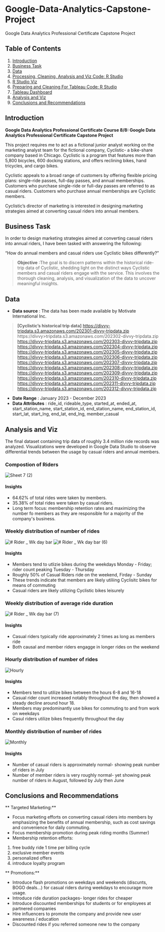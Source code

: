 # Google-Data-Analytics-Capstone-Project
Google Data Analytics Professional Certificate Capstone Project


## Table of Contents

1. [Introduction](README.md#introduction)
2. [Business Task](README.md#business-task)
3. [Data](README.md#data)
4. [Processing, Cleaning, Analysis and Viz Code: R Studio](https://github.com/ckkummer/Google-Data-Analytics-Capstone-Project/blob/c1a1b58b6603b111a8dbcdfcfce1f597138ec1cb/Case%20Study%20R.Rmd)
5. [R Studio Viz](https://github.com/ckkummer/Google-Data-Analytics-Capstone-Project/blob/8ca062912be0fcc53cbddafca211da5549079588/Viz%20in%20R%20Studio)
6. [Preparing and Cleaning For Tableau Code: R Studio](https://github.com/ckkummer/Google-Data-Analytics-Capstone-Project/blob/c1a1b58b6603b111a8dbcdfcfce1f597138ec1cb/Case%20Study%20R.Rmd)
7. [Tableau Dashboard](https://public.tableau.com/views/GoogleDataAnalyticsCapstoneDashboard/Dashboard62?:language=en-US&:display_count=n&:origin=viz_share_link)
8. [Analysis and Viz](README.md#Analysis-and-Viz)
9. [Conclusions and Recommendations](README.md#Conclusions-and-Recommendations)

## Introduction

**Google Data Analytics Professional Certificate Course 8/8: Google Data Analytics Professional Certificate Capstone Project**

This project requires me to act as a fictional  junior analyst working on the marketing analyst team for the fictional company, Cyclistic- a bike-share company based in Chicago. Cyclistic is a program that features more than 5,800 bicycles, 600 docking stations, and offers reclining bikes, hand tricycles, and cargo bikes.

Cyclistic appeals to a broad range of customers by offering flexible pricing plans: single-ride passes, full-day passes, and annual memberships. Customers who purchase single-ride or full-day passes are referred to as casual riders. Customers who purchase annual memberships are Cyclistic members.

Cyclistic’s director of marketing is interested in designing marketing strategies aimed at converting casual riders into annual members. 

## Business Task

In order to design marketing strategies aimed at converting casual riders into annual riders, I have been tasked with answering the following:

“How do annual members and casual riders use Cyclistic bikes differently?”

> **Objective** :The goal is to discern patterns within the historical ride-trip data of Cyclistic, shedding light on the distinct ways Cyclistic members and casual riders engage with the service. This involves the thorough cleaning, analysis, and visualization of the data to uncover meaningful insights.



## Data

* **Data source** :
 The data has been made available by Motivate International Inc.
> **[Cyclistic’s historical trip data]**
> https://divvy-tripdata.s3.amazonaws.com/202301-divvy-tripdata.zip
> https://divvy>tripdata.s3.amazonaws.com/202302-divvy-tripdata.zip
> https://divvy-tripdata.s3.amazonaws.com/202303-divvy-tripdata.zip
> https://divvy-tripdata.s3.amazonaws.com/202304-divvy-tripdata.zip
> https://divvy-tripdata.s3.amazonaws.com/202305-divvy-tripdata.zip
> https://divvy-tripdata.s3.amazonaws.com/202306-divvy-tripdata.zip
> https://divvy-tripdata.s3.amazonaws.com/202307-divvy-tripdata.zip
> https://divvy-tripdata.s3.amazonaws.com/202308-divvy-tripdata.zip
> https://divvy-tripdata.s3.amazonaws.com/202309-divvy-tripdata.zip
> https://divvy-tripdata.s3.amazonaws.com/202310-divvy-tripdata.zip
> https://divvy-tripdata.s3.amazonaws.com/202311-divvy-tripdata.zip
> https://divvy-tripdata.s3.amazonaws.com/202312-divvy-tripdata.zip


* **Date Range** : January 2023 - December 2023
* **Data Attributes** : ride_id,	rideable_type,	started_at,	ended_at,	start_station_name,	start_station_id,	end_station_name,	end_station_id,	start_lat,	start_lng,	end_lat,	end_lng,	member_casual


## Analysis and Viz

The final dataset containing trip data of roughly 3.4 million ride records was analyzed. 
Visualizations were developed in Google Data Studio to observe differential trends between the usage by casual riders and annual members.  


### Compostion of Riders
![Sheet 7 (2)](https://github.com/ckkummer/Google-Data-Analytics-Capstone-Project/assets/114955006/b0bc205a-80ff-4319-952c-4288844d5709)
#### **Insights**
* 64.62% of total rides were taken by members.
* 35.38% of total rides were taken by casual riders.
* Long term focus: membership retention rates and maximizing the number fo members as they are responsible for a majority of the company's business.


### Weekly distribution of number of rides
![# Rider _ Wk day bar](https://github.com/ckkummer/Google-Data-Analytics-Capstone-Project/assets/114955006/703a323d-b0df-4e6a-baae-d62e56403851)
![# Rider _ Wk day bar (6)](https://github.com/ckkummer/Google-Data-Analytics-Capstone-Project/assets/114955006/7f43453b-7f3f-47da-b84d-e6192cdde90d)
#### **Insights**
* Members tend to utlizie bikes during the weekdays Monday - Friday; rider count peaking Tuesday - Thursday
* Roughly 50% of Casual Riders ride on the weekend, Firday - Sunday
* These trends indicate that members are likely utiliing Cyclisitc bikes for means of commuting
* Casual riders are likely utilizing Cyclistic bikes leisurely
  

### Weekly distribution of average ride duration
![# Rider _ Wk day bar (7)](https://github.com/ckkummer/Google-Data-Analytics-Capstone-Project/assets/114955006/2f596834-35d9-49e8-8164-992cf8b55749)
#### **Insights**
* Casual riders typically ride approximately 2 times as long as members ride
* Both causal and member riders engagge in longer rides on the weekend


### Hourly distribution of number of rides
![Hourly](https://github.com/ckkummer/Google-Data-Analytics-Capstone-Project/assets/114955006/1f0fa050-75f8-4467-84de-7c5be3bb08d6)
#### **Insights**
* Members tend to utilize bikes between the hours 6-8 and 16-18
* Casual rider count increased notably throughout the day, then showed a steady decline around hour 18.
* Members may predominantly use bikes for commuting to and from work on weekdays
* Casul riders utilize bikes frequently throughout the day



### Monthly distribution of number of rides 
![Monthly](https://github.com/ckkummer/Google-Data-Analytics-Capstone-Project/assets/114955006/837a2011-6ec9-4da3-b54f-5366d7d49527)
#### **Insights**
* Number of casual riders is approximately normal- showing peak number of riders in July
* Number of member riders is very roughly normal- yet showing peak number of riders in August, followed by July then June
  

## Conclusions and Recommendations
** Targeted Marketing:**
* Focus marketing efforts on converting casual riders into members by emphasizing the benefits of annual membership, such as cost savings and convenience for daily commuting.
* Focus membership promotion during peak riding months (Summer)
* Membership retention efforts:
1) free buddy ride 1 time per billing cycle
2) exclusive member events
3) personalized offers
4) introduce loyalty program
   
** Promotions:**
* Introduce flash promotions on weekdays and weekends (discunts, BOGO deals...) for casual riders during weekdays to encourage more usage.
* Introduce ride duration packages- longer rides for cheaper
* Introduce discounted memberships for students or for employees at partnered companies
* Hire influencers to promote the company and provide new user awareness / education
* Discounted rides if you referred someone new to the company
